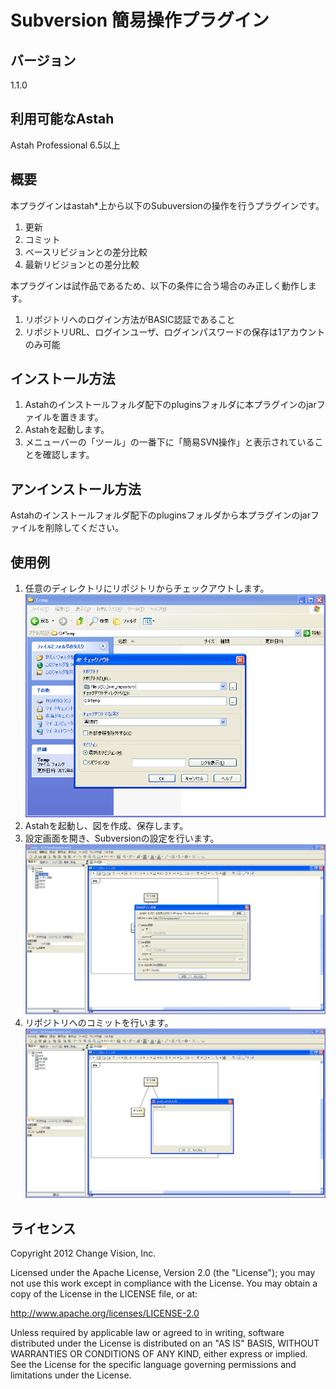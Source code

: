Subversion 簡易操作プラグイン
===============================

**バージョン**
----------------
1.1.0

**利用可能なAstah**
----------------
Astah Professional 6.5以上

**概要**
----------------
本プラグインはastah*上から以下のSubuversionの操作を行うプラグインです。  
1. 更新  
2. コミット  
3. ベースリビジョンとの差分比較  
4. 最新リビジョンとの差分比較

本プラグインは試作品であるため、以下の条件に合う場合のみ正しく動作します。  
1. リポジトリへのログイン方法がBASIC認証であること  
2. リポジトリURL、ログインユーザ、ログインパスワードの保存は1アカウントのみ可能

**インストール方法**
----------------
1. Astahのインストールフォルダ配下のpluginsフォルダに本プラグインのjarファイルを置きます。
2. Astahを起動します。
3. メニューバーの「ツール」の一番下に「簡易SVN操作」と表示されていることを確認します。

**アンインストール方法**
----------------
Astahのインストールフォルダ配下のpluginsフォルダから本プラグインのjarファイルを削除してください。

**使用例**
----------------
1. 任意のディレクトリにリポジトリからチェックアウトします。![Alt text](./readme_images/checkout.png "checkout window")
2. Astahを起動し、図を作成、保存します。
3. 設定画面を開き、Subversionの設定を行います。![Alt text](./readme_images/config2.png "config window")
4. リポジトリへのコミットを行います。![Alt text](./readme_images/commit_comment.png "commit comment window")

**ライセンス**
---------------
Copyright 2012 Change Vision, Inc.

Licensed under the Apache License, Version 2.0 (the "License");
you may not use this work except in compliance with the License.
You may obtain a copy of the License in the LICENSE file, or at:

   <http://www.apache.org/licenses/LICENSE-2.0>

Unless required by applicable law or agreed to in writing, software
distributed under the License is distributed on an "AS IS" BASIS,
WITHOUT WARRANTIES OR CONDITIONS OF ANY KIND, either express or implied.
See the License for the specific language governing permissions and
limitations under the License.
